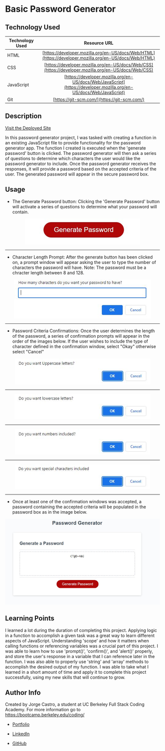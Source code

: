 # Basic Password Generator

## Technology Used 

| Technology Used         | Resource URL           | 
| ------------- |:-------------:| 
| HTML    | [https://developer.mozilla.org/en-US/docs/Web/HTML](https://developer.mozilla.org/en-US/docs/Web/HTML) | 
| CSS     | [https://developer.mozilla.org/en-US/docs/Web/CSS](https://developer.mozilla.org/en-US/docs/Web/CSS)      |
| JavaScript| [https://developer.mozilla.org/en-US/docs/Web/JavaScript](https://developer.mozilla.org/en-US/docs/Web/JavaScript)|  
| Git | [https://git-scm.com/](https://git-scm.com/)     |   

## Description 

[Visit the Deployed Site](https://jacastro619.github.io/password-generator/)

In this password generator project, I was tasked with creating a function in an existing JavaScript file to provide functionality for the password generator app. The function I created is executed when the 'generate password' button is clicked. The password generator will then ask a series of questions to determine which characters the user would like the password generator to include. Once the password generator receives the responses, it will provide a password based on the accepted criteria of the user. The generated password will appear in the secure password box.

## Usage 

- The Generate Password button: Clicking the 'Generate Password' button will activate a series of questions to determine what your password will contain.

<div style="text-align:center">

![Generate password button screenshot](./Assets/generate%20button.JPG)

</div>

------

- Character Length Prompt: After the generate button has been clicked on, a prompt window will appear asking the user to type the number of characters the password will have. Note: The password must be a chracter length between 8 and 128.

<div style="text-align:center">

![character length prompt screenshot](./Assets/length%20box.JPG)

</div>

------

- Password Criteria Confirmations: Once the user determines the length of the password, a series of confirmation prompts will appear in the order of the images below. If the user wishes to include the type of character defined in the confirmation window, select "Okay" otherwise select "Cancel"

<div style="text-align:center">

![uppercase confirmation box screenshot](./Assets/uppercase%20box.JPG)

------

![lowercase confirmation box screenshot](./Assets/lowercase%20box.JPG)

------

![numbers confirmation box screenshot](./Assets/number%20box.JPG)

------

![special confirmation box screenshot](./Assets/special%20box.JPG)

------
</div>

- Once at least one of the confirmation windows was accepted, a password containing the accepted criteria will be populated in the password box as in the image below.

<div style="text-align:center">

![password example screenshot](./Assets/password%20example.JPG)

</div>

## Learning Points 

I learned a lot during the duration of completing this project. Applying logic in a function to accomplish a given task was a great way to learn different aspects of JavaScript. Understanding 'scope' and how it matters when calling functions or referencing variables was a crucial part of this project. I was able to learn how to use 'prompt()', 'confirm()', and 'alert()' properly, and store the user's response in a variable that I can reference later in the function. I was also able to properly use 'string' and 'array' methods to accomplish the desired output of my function. I was able to take what I learned in a short amount of time and apply it to complete this project successfully, using my new skills that will continue to grow.

## Author Info

Created by Jorge Castro, a student at UC Berkeley Full Stack Coding Academy. For more information go to https://bootcamp.berkeley.edu/coding/

- [Portfolio](https://jacastro619.github.io/my-portfolio/)

- [LinkedIn](https://www.linkedin.com/in/jorge-castro-2a9545177/)

- [GitHub](https://github.com/Jacastro619)

